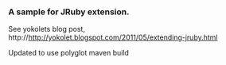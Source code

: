 ### A sample for JRuby extension. 

See yokolets blog post, http://http://yokolet.blogspot.com/2011/05/extending-jruby.html

Updated to use polyglot maven build


